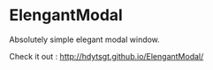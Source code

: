 # ElengantModal 

Absolutely simple elegant modal window.

Check it out : http://hdytsgt.github.io/ElengantModal/